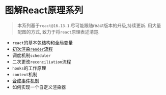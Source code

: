 # 图解React原理系列
> 本系列基于`react@16.13.1`.尽可能跟随react版本的升级,持续更新. 用大量配图的方式, 致力于将`react`原理表述清楚.
* `react`的基本包结构和全局变量
* [初次渲染`render`流程](./articles/02-render-process.md)
* 调度机制`scheduler`
* 二次更改`reconciliation`流程
* `hooks`的工作原理
* `context`机制
* [合成事件机制](./articles/05-syntheticEvent.md)
* 如何实现一个自定义渲染器
